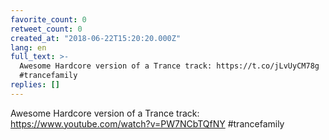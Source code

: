 ```yaml
---
favorite_count: 0
retweet_count: 0
created_at: "2018-06-22T15:20:20.000Z"
lang: en
full_text: >-
  Awesome Hardcore version of a Trance track: https://t.co/jLvUyCM78g
  #trancefamily
replies: []
---
```


Awesome Hardcore version of a Trance track:
<https://www.youtube.com/watch?v=PW7NCbTQfNY> #trancefamily
